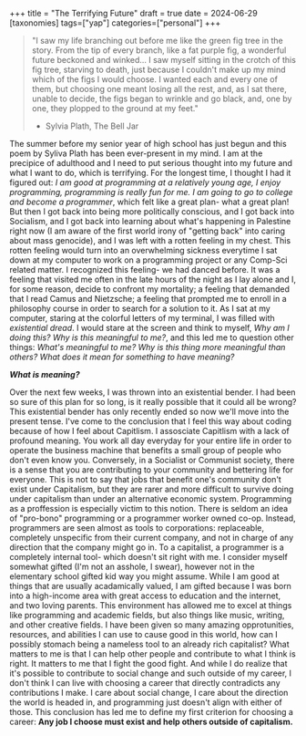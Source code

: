 +++
title = "The Terrifying Future"
draft = true
date = 2024-06-29
[taxonomies]
tags=["yap"]
categories=["personal"]
+++

> "I saw my life branching out before me like the green fig tree in the story. From the tip of every branch, like a fat purple fig, a wonderful future beckoned and winked... I saw myself sitting in the crotch of this fig tree, starving to death, just because I couldn't make up my mind which of the figs I would choose. I wanted each and every one of them, but choosing one meant losing all the rest, and, as I sat there, unable to decide, the figs began to wrinkle and go black, and, one by one, they plopped to the ground at my feet." 
> - Sylvia Plath, The Bell Jar

The summer before my senior year of high school has just begun and this poem by Syliva Plath has been ever-present in my mind. I am at the precipice of adulthood and I need to put serious thought into my future and what I want to do, which is terrifying. For the longest time, I thought I had it figured out: _I am good at programming at a relatively young age, I enjoy programming, programming is really fun for me. I am going to go to college and become a programmer_, which felt like a great plan- what a great plan! But then I got back into being more politically conscious, and I got back into Socialism, and I got back into learning about what's happening in Palestine right now (I am aware of the first world irony of "getting back" into caring about mass genocide), and I was left with a rotten feeling in my chest. This rotten feeling would turn into an overwhelming sickness everytime I sat down at my computer to work on a programming project or any Comp-Sci related matter. I recognized this feeling- we had danced before. It was a feeling that visited me often in the late hours of the night as I lay alone and I, for some reason, decide to confront my mortality; a feeling that demanded that I read Camus and Nietzsche; a feeling that prompted me to enroll in a philosophy course in order to search for a solution to it. As I sat at my computer, staring at the colorful letters of my terminal, I was filled with _existential dread_. I would stare at the screen and think to myself, _Why am I doing this? Why is this meaningful to me?_, and this led me to question other things: _What's meaningful to me? Why is this thing more meaningful than others? What does it mean for something to have meaning?_ 

___What is meaning?___

Over the next few weeks, I was thrown into an existential bender. I had been so sure of this plan for so long, is it really possible that it could all be wrong? This existential bender has only recently ended so now we'll move into the present tense. I've come to the conclusion that I feel this way about coding because of how I feel about Capitlism. I assosciate Capitlism with a lack of profound meaning. You work all day everyday for your entire life in order to operate the business machine that benefits a small group of people who don't even know you. Conversely, in a Socialist or Communist society, there is a sense that you are contributing to your community and bettering life for everyone. This is not to say that jobs that benefit one's community don't exist under Capitalism, but they are rarer and more difficult to survive doing under capitalism than under an alternative economic system. Programming as a proffession is especially victim to this notion. There is seldom an idea of "pro-bono" programming or a programmer worker owned co-op. Instead, programmers are seen almost as tools to corporations: replaceable, completely unspecific from their current company, and not in charge of any direction that the company might go in. To a capitalist, a programmer is a completely internal tool- which doesn't sit right with me. I consider myself somewhat gifted (I'm not an asshole, I swear), however not in the elementary school gifted kid way you might assume. While I am good at things that are usually acadamically valued, I am gifted because I was born into a high-income area with great access to education and the internet, and two loving parents. This environment has allowed me to excel at things like programming and academic fields, but also things like music, writing, and other creative fields. I have been given so many amazing opprotunities, resources, and abilities I can use to cause good in this world, how can I possibly stomach being a nameless tool to an already rich capitalist? What matters to me is that I can help other people and contribute to what I think is right. It matters to me that I fight the good fight. And while I do realize that it's possible to contribute to social change and such outside of my career, I don't think I can live with choosing a career that directly contradicts any contributions I make. I care about social change, I care about the direction the world is headed in, and programming just doesn't align with either of those. This conclusion has led me to define my first criterion for choosing a career: __Any job I choose must exist and help others outside of capitalism.__
